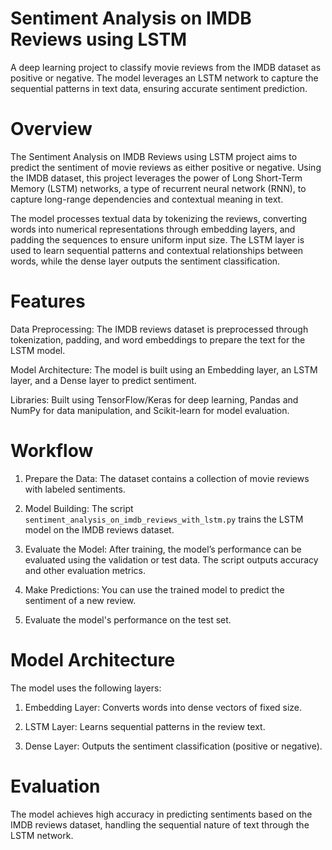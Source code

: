 # Sentiment Analysis on IMDB Reviews using LSTM

A deep learning project to classify movie reviews from the IMDB dataset as positive or negative. The model leverages an LSTM network to capture the sequential patterns in text data, ensuring accurate sentiment prediction.

# Overview

The Sentiment Analysis on IMDB Reviews using LSTM project aims to predict the sentiment of movie reviews as either positive or negative. Using the IMDB dataset, this project leverages the power of Long Short-Term Memory (LSTM) networks, a type of recurrent neural network (RNN), to capture long-range dependencies and contextual meaning in text.

The model processes textual data by tokenizing the reviews, converting words into numerical representations through embedding layers, and padding the sequences to ensure uniform input size. The LSTM layer is used to learn sequential patterns and contextual relationships between words, while the dense layer outputs the sentiment classification.

# Features
Data Preprocessing: The IMDB reviews dataset is preprocessed through tokenization, padding, and word embeddings to prepare the text for the LSTM model.

Model Architecture: The model is built using an Embedding layer, an LSTM layer, and a Dense layer to predict sentiment.

Libraries: Built using TensorFlow/Keras for deep learning, Pandas and NumPy for data manipulation, and Scikit-learn for model evaluation.

# Workflow


1. Prepare the Data: The dataset contains a collection of movie reviews with labeled sentiments.
  
2. Model Building: The script ``` sentiment_analysis_on_imdb_reviews_with_lstm.py ``` trains the LSTM model on the IMDB reviews dataset.

3. Evaluate the Model: After training, the model’s performance can be evaluated using the validation or test data. The script outputs accuracy and other evaluation metrics.
   
4. Make Predictions: You can use the trained model to predict the sentiment of a new review.
   
5. Evaluate the model's performance on the test set.

# Model Architecture

The model uses the following layers:

1. Embedding Layer: Converts words into dense vectors of fixed size.

2. LSTM Layer: Learns sequential patterns in the review text.

3. Dense Layer: Outputs the sentiment classification (positive or negative).


# Evaluation

The model achieves high accuracy in predicting sentiments based on the IMDB reviews dataset, handling the sequential nature of text through the LSTM network.
